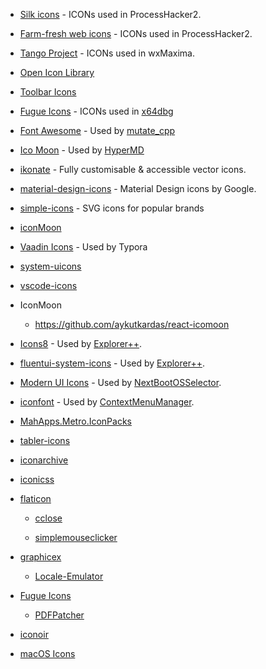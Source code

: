 * <a href="http://www.famfamfam.com/lab/icons/silk">Silk icons</a> - ICONs used in ProcessHacker2.
* <a href="http://www.fatcow.com/free-icons">Farm-fresh web icons</a> - ICONs used in ProcessHacker2.
* <a href="http://tango.freedesktop.org/Tango_Desktop_Project">Tango Project</a> - ICONs used in wxMaxima.
* <a href="https://sourceforge.net/projects/openiconlibrary/">Open Icon Library</a>
* <a href="https://sourceforge.net/projects/toolbaricons/">Toolbar Icons</a>
* <a href="http://p.yusukekamiyamane.com/">Fugue Icons</a> - ICONs used in [x64dbg](https://github.com/x64dbg/x64dbg)
* <a href="https://fontawesome.com/?from=io">Font Awesome</a> - Used by [mutate_cpp](https://github.com/nlohmann/mutate_cpp#used-third-party-tools)
* <a href="https://icomoon.io/#icons-icomoon">Ico Moon</a> - Used by [HyperMD](https://github.com/laobubu/HyperMD)
* <a href="https://github.com/mikolajdobrucki/ikonate">ikonate</a> - Fully customisable & accessible vector icons.
* <a href="https://github.com/google/material-design-icons">material-design-icons</a> - Material Design icons by Google.
* <a href="https://github.com/simple-icons/simple-icons">simple-icons</a> - SVG icons for popular brands
* <a href="https://github.com/qianguyihao/Web/blob/master/00-%E5%89%8D%E7%AB%AF%E5%B7%A5%E5%85%B7/iconMoon.md">iconMoon</a>
* [Vaadin Icons](https://vaadin.com/components/vaadin-icons) - Used by Typora
* [system-uicons](https://github.com/CoreyGinnivan/system-uicons)
* [vscode-icons](https://github.com/vscode-icons/vscode-icons)
* IconMoon
  
  - https://github.com/aykutkardas/react-icomoon
* [Icons8](https://icons8.com) - Used by [Explorer++](https://github.com/derceg/explorerplusplus).
* [fluentui-system-icons](https://github.com/microsoft/fluentui-system-icons) - Used by [Explorer++](https://github.com/derceg/explorerplusplus).
* [Modern UI Icons](http://modernuiicons.com/) - Used by [NextBootOSSelector](https://github.com/takuya-takeuchi/NextBootOSSelector).
* [iconfont](https://www.iconfont.cn/) - Used by [ContextMenuManager](https://github.com/BluePointLilac/ContextMenuManager).
* [MahApps.Metro.IconPacks](https://github.com/MahApps/MahApps.Metro.IconPacks)
* [tabler-icons](https://github.com/tabler/tabler-icons)
* [iconarchive](https://iconarchive.com/)
* [iconicss](https://github.com/Viglino/iconicss)
* [flaticon](https://www.flaticon.com/)
  
  - [cclose](https://github.com/chaohershi/cclose)
  
  - [simplemouseclicker](https://github.com/chaohershi/simplemouseclicker)
* [graphicex](https://graphicex.com/icon-and-logo/15983-flat-alphabet-in-9-colors-with-long-shadow-6913875.html)
  
  - [Locale-Emulator](https://github.com/xupefei/Locale-Emulator)
* [Fugue Icons](https://p.yusukekamiyamane.com/)
  
  - [PDFPatcher](https://github.com/wmjordan/PDFPatcher)
* [iconoir](https://github.com/lucaburgio/iconoir)
* [macOS Icons](https://macosicons.com/)

